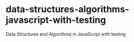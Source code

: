 # data-structures-algorithms-javascript-with-testing
Data Structures and Algorithms in JavaScript with testing
